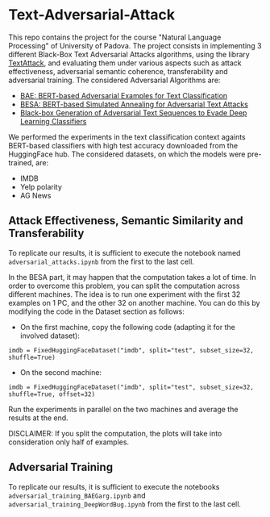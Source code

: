 # Text-Adversarial-Attack
This repo contains the project for the course "Natural Language Processing" of University of Padova. The project consists in implementing 3 different Black-Box Text Adversarial Attacks algorithms, using the library [TextAttack](https://github.com/QData/TextAttack), and evaluating them under various aspects such as attack effectiveness, adversarial semantic coherence, transferability and adversarial training. The considered Adversarial Algorithms are:
- [BAE: BERT-based Adversarial Examples for Text Classification](https://arxiv.org/pdf/2004.01970)
- [BESA: BERT-based Simulated Annealing for Adversarial Text Attacks](https://opus.lib.uts.edu.au/bitstream/10453/168857/2/Bert_SA_IJCAI2021.pdf)
- [Black-box Generation of Adversarial Text Sequences to Evade Deep Learning Classifiers](https://arxiv.org/pdf/1801.04354)
  
We performed the experiments in the text classification context againts BERT-based classifiers with high test accuracy downloaded from the HuggingFace hub. The considered datasets, on which the models were pre-trained, are:
- IMDB
- Yelp polarity
- AG News

## Attack Effectiveness, Semantic Similarity and Transferability
To replicate our results, it is sufficient to execute the notebook named `adversarial_attacks.ipynb` from the first to the last cell.

In the BESA part, it may happen that the computation takes a lot of time. In order to overcome this problem, you can split the computation across different machines. The idea is to run one experiment with the first 32 examples on 1 PC, and the other 32 on another machine. You can do this by modifying the code in the Dataset section as follows:

- On the first machine, copy the following code (adapting it for the involved dataset): 
 ```
 imdb = FixedHuggingFaceDataset("imdb", split="test", subset_size=32, shuffle=True)
 ```

- On the second machine:
```
imdb = FixedHuggingFaceDataset("imdb", split="test", subset_size=32, shuffle=True, offset=32)
 ```

Run the experiments in parallel on the two machines and average the results at the end.

DISCLAIMER: If you split the computation, the plots will take into consideration only half of examples.


## Adversarial Training
To replicate our results, it is sufficient to execute the notebooks `adversarial_training_BAEGarg.ipynb` and `adversarial_training_DeepWordBug.ipynb` from the first to the last cell.

